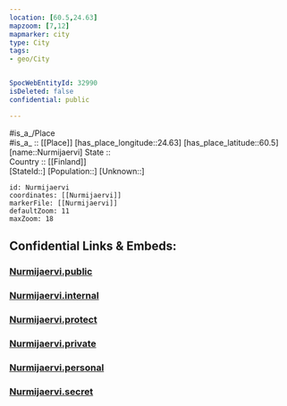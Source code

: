 ```yaml
---
location: [60.5,24.63] 
mapzoom: [7,12] 
mapmarker: city 
type: City
tags:
- geo/City


SpocWebEntityId: 32990
isDeleted: false
confidential: public

---
```

#is_a_/Place  
#is_a_ :: [[Place]] 
[has_place_longitude::24.63] 
[has_place_latitude::60.5] 
[name::Nurmijaervi] 
State ::  
Country :: [[Finland]]  
[StateId::] 
[Population::] 
[Unknown::] 


```leaflet
id: Nurmijaervi
coordinates: [[Nurmijaervi]] 
markerFile: [[Nurmijaervi]] 
defaultZoom: 11 
maxZoom: 18
```


## Confidential Links & Embeds: 

### [Nurmijaervi.public](/_public/\Earth\Continent\Europe\Europe~North\Finland\Provinces~Finland\Southern_Finland\counties~Southern_Finland\Uusimaa\CityNurmijaervi.public.md) 

### [Nurmijaervi.internal](/_internal/\Earth\Continent\Europe\Europe~North\Finland\Provinces~Finland\Southern_Finland\counties~Southern_Finland\Uusimaa\CityNurmijaervi.internal.md) 

### [Nurmijaervi.protect](/_protect/\Earth\Continent\Europe\Europe~North\Finland\Provinces~Finland\Southern_Finland\counties~Southern_Finland\Uusimaa\CityNurmijaervi.protect.md) 

### [Nurmijaervi.private](/_private/\Earth\Continent\Europe\Europe~North\Finland\Provinces~Finland\Southern_Finland\counties~Southern_Finland\Uusimaa\CityNurmijaervi.private.md) 

### [Nurmijaervi.personal](/_personal/\Earth\Continent\Europe\Europe~North\Finland\Provinces~Finland\Southern_Finland\counties~Southern_Finland\Uusimaa\CityNurmijaervi.personal.md) 

### [Nurmijaervi.secret](/_secret/\Earth\Continent\Europe\Europe~North\Finland\Provinces~Finland\Southern_Finland\counties~Southern_Finland\Uusimaa\CityNurmijaervi.secret.md)

